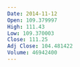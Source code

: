 ```yaml
---
Date: 2014-11-12
Open: 109.379997
High: 111.43
Low: 109.370003
Close: 111.25
Adj Close: 104.481422
Volume: 46942400
---
```

